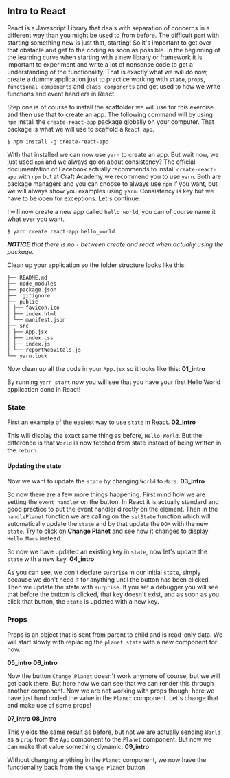 ## Intro to React
React is a Javascript Library that deals with separation of concerns in a different way than you might be used to from before. 
The difficult part with starting something new is just that, starting! So it's important to get over that obstacle and get to the coding as soon as possible. In the beginning of the learning curve when starting with a new library or framework it is important to experiment and write a lot of nonsense code to get a understanding of the functionality. That is exactly what we will do now, create a dummy application just to practice working with `state`, `props`, `functional components` and `class components` and get used to how we write functions and event handlers in React. 

Step one is of course to install the scaffolder we will use for this exercise and then use that to create an app. 
The following command will by using `npm` install the `create-react-app` package globally on your computer. That package is what we will use to scaffold a `React app`.
```
$ npm install -g create-react-app
```
With that installed we can now use `yarn` to create an app. But wait now, we just used `npm` and we always go on about consistency? The official documentation of Facebook actually recommends to install `create-react-app` with `npm` but at Craft Academy we recommend you to use `yarn`. Both are package managers and you can choose to always use `npm` if you want, but we will always show you examples using `yarn`. Consistency is key but we have to be open for exceptions. 
Let's continue. 

I will now create a new app called `hello_world`, you can of course name it what ever you want. 
```
$ yarn create react-app hello_world
```
_**NOTICE** that there is no `-` between create and react when actually using the package._

Clean up your application so the folder structure looks like this:
```
├── README.md
├── node_modules
├── package.json
├── .gitignore
├── public
│ ├── favicon.ico
│ ├── index.html
│ └── manifest.json
├── src
│ ├── App.jsx
│ ├── index.css    
│ ├── index.js    
│ └── reportWebVitals.js  
└── yarn.lock
```
Now clean up all the code in your `App.jsx` so it looks like this: 
**01_intro**

By running `yarn start` now you will see that you have your first Hello World application done in React!

### State

First an example of the easiest way to use `state` in React. 
**02_intro**

This will display the exact same thing as before, `Hello World`. But the difference is that `World` is now fetched from state instead of being written in the `return`.

#### Updating the state

Now we want to update the `state` by changing `World` to `Mars`.
**03_intro**

So now there are a few more things happening. First mind how we are setting the `event handler` on the button. In React it is actually standard and good practice to put the event handler directly on the element. Then in the `handlePlanet` function we are calling on the `setState` function which will automatically update the `state` and by that update the `DOM` with the new `state`. Try to click on **Change Planet** and see how it changes to display `Hello Mars` instead. 

So now we have updated an existing key in `state`, now let's update the `state` with a new key. 
**04_intro**

As you can see, we don't declare `surprise` in our initial `state`, simply because we don't need it for anything until the button has been clicked. Then we update the state with `surprise`. If you set a debugger you will see that before the button is clicked, that key doesn't exist, and as soon as you click that button, the `state` is updated with a new key. 

### Props

Props is an object that is sent from parent to child and is read-only data. 
We will start slowly with replacing the `planet state` with a new component for now. 

**05_intro**
**06_intro**

Now the button `Change Planet` doesn't work anymore of course, but we will get back there. But here now we can see that we can render this through another component. 
Now we are not working with props though, here we have just hard coded the value in the `Planet` component. Let's change that and make use of some props!

**07_intro**
**08_intro**

This yields the same result as before, but not we are actually sending `World` as a `prop` from the `App` component to the `Planet` component. But now we can make that value something dynamic:
**09_intro**

Without changing anything in the `Planet` component, we now have the functionality back from the `Change Planet` button. 